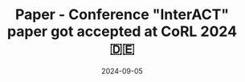 ---
title: >- 
    <span class="badge badge-pill badge-paper">Paper - Conference</span> <b>"InterACT"</b> paper got accepted at <b>CoRL 2024</b> 🇩🇪
date: 2024-09-05
---